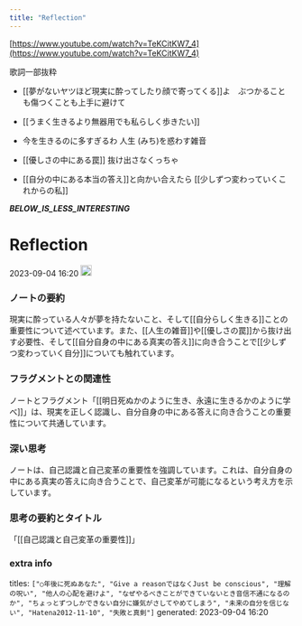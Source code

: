 ```yaml
---
title: "Reflection"
---
```


[https://www.youtube.com/watch?v=TeKCitKW7_4](https://www.youtube.com/watch?v=TeKCitKW7_4)

歌詞一部抜粋
- [[夢がないヤツほど現実に酔ってしたり顔で寄ってくる]]よ　ぶつかることも傷つくことも上手に避けて
- [[うまく生きるより無器用でも私らしく歩きたい]]


- 今を生きるのに多すぎるわ 人生 (みち)を惑わす雑音
- [[優しさの中にある罠]] 抜け出さなくっちゃ

- [[自分の中にある本当の答え]]と向かい合えたら [[少しずつ変わっていくこれからの私]]

___BELOW_IS_LESS_INTERESTING___
# Reflection
 2023-09-04 16:20 <img src='https://scrapbox.io/api/pages/nishio/omni/icon' alt='omni.icon' height="19.5"/>
### ノートの要約
現実に酔っている人々が夢を持たないこと、そして[[自分らしく生きる]]ことの重要性について述べています。また、[[人生の雑音]]や[[優しさの罠]]から抜け出す必要性、そして[[自分自身の中にある真実の答え]]に向き合うことで[[少しずつ変わっていく自分]]についても触れています。

### フラグメントとの関連性
ノートとフラグメント「[[明日死ぬかのように生き、永遠に生きるかのように学べ]]」は、現実を正しく認識し、自分自身の中にある答えに向き合うことの重要性について共通しています。

### 深い思考
ノートは、自己認識と自己変革の重要性を強調しています。これは、自分自身の中にある真実の答えに向き合うことで、自己変革が可能になるという考え方を示しています。

### 思考の要約とタイトル
「[[自己認識と自己変革の重要性]]」

### extra info
titles: `["○年後に死ぬあなた", "Give a reasonではなくJust be conscious", "理解の呪い", "他人の心配を避けよ", "なぜやるべきことができていないとき音信不通になるのか", "ちょっとずつしかできない自分に嫌気がさしてやめてしまう", "未来の自分を信じない", "Hatena2012-11-10", "失敗と真剣"]`
generated: 2023-09-04 16:20